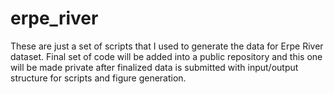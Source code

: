 # erpe_river

These are just a set of scripts that I used to generate the data for Erpe River dataset. Final set of code will be added into a public repository and this one will be made private after finalized data is submitted with input/output structure for scripts and figure generation.
